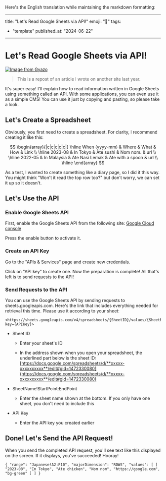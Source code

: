Here's the English translation while maintaining the markdown formatting:

---
title: "Let's Read Google Sheets via API!"
emoji: "🤖"
tags:
  - "template"
published_at: "2024-06-22"
---

# Let's Read Google Sheets via API!

[![Image from Gyazo](https://i.gyazo.com/6a095cc268da576355197126bde0b519.png)](https://gyazo.com/6a095cc268da576355197126bde0b519)

> This is a repost of an article I wrote on another site last year.

It's super easy! I'll explain how to read information written in Google Sheets using something called an API.
With some applications, you can even use it as a simple CMS! You can use it just by copying and pasting, so please take a look.

## Let's Create a Spreadsheet
Obviously, you first need to create a spreadsheet. For clarity, I recommend creating it like this:

$$
\begin{array}{|c|c|c|c|c|} \hline
When (yyyy-mm) & Where & What & How & Link \\ \hline
2023-08 & In Tokyo & Ate sushi & Nom nom. & url \\ \hline
2022-05 & In Malaysia & Ate Nasi Lemak & Ate with a spoon & url \\ \hline
\end{array}
$$

As a test, I wanted to create something like a diary page, so I did it this way. You might think "Won't it read the top row too?" but don't worry, we can set it up so it doesn't.

## Let's Use the API
### Enable Google Sheets API
First, enable the Google Sheets API from the following site:
[Google Cloud console](https://console.cloud.google.com/apis/library/sheets.googleapis.com)

Press the enable button to activate it.

### Create an API Key
Go to the "APIs & Services" page and create new credentials.

Click on "API key" to create one. Now the preparation is complete! All that's left is to send requests to the API!

### Send Requests to the API
You can use the Google Sheets API by sending requests to sheets.googleapis.com.
Here's the link that includes everything needed for retrieval this time. Please use it according to your sheet:

```
<https://sheets.googleapis.com/v4/spreadsheets/{SheetID}/values/{SheetName!StartPoint:EndPoint}/?key={APIKey}>
```

* Sheet ID

    * Enter your sheet's ID

    * In the address shown when you open your spreadsheet, the underlined part below is the sheet ID: [https://docs.google.com/spreadsheets/d/**xxxxx-xxxxxxxxxx**/edit#gid=1472330080](https://docs.google.com/spreadsheets/d/**xxxxx-xxxxxxxxxx**/edit#gid=1472330080)

* SheetName!StartPoint:EndPoint

    * Enter the sheet name shown at the bottom. If you only have one sheet, you don't need to include this

* API Key

    * Enter the API key you created earlier

## Done! Let's Send the API Request!
When you send the completed API request, you'll see text like this displayed on the screen. If it displays, you've succeeded! Hooray!

```
{ "range": "Japanese!A2:F10", "majorDimension": "ROWS", "values": [ [ "2023-08", "In Tokyo", "Ate chicken", "Nom nom", "https://google.com", "bg-green" ] ] }
```
